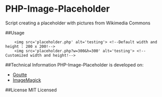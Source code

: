 PHP-Image-Placeholder
=====================

Script creating a placeholder with pictures from Wikimedia Commons

##Usage
```
	<img src='placeholder.php' alt='testing'> <!--Default width and height : 200 x 200!-->
	<img src='placeholder.php?w=300&h=300' alt='testing'> <!--Customized width and height!-->
```
##Technical Information
PHP-Image-Placeholder is developed on:
- [Goutte](https://github.com/fabpot/Goutte)
- [ImageMagick](http://www.imagemagick.org/)

##License
MIT Licensed
